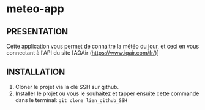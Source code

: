 # meteo-app

## PRESENTATION

Cette application vous permet de connaitre la météo du jour, et ceci en vous connectant à l'API du site [AQAir (https://www.iqair.com/fr/)]

## INSTALLATION

1. Cloner le projet via la clé SSH sur github.
2. Installer le projet ou vous le souhaitez et tapper ensuite cette commande dans le terminal: ```git clone lien_github_SSH```
